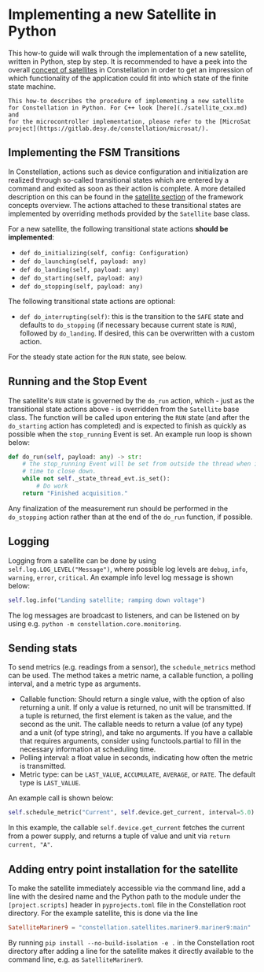 # Implementing a new Satellite in Python

This how-to guide will walk through the implementation of a new satellite, written in Python, step by step.
It is recommended to have a peek into the overall [concept of satellites](../concepts/satellite.md) in Constellation in
order to get an impression of which functionality of the application could fit into which state of the finite state machine.

```{note}
This how-to describes the procedure of implementing a new satellite for Constellation in Python. For C++ look [here](./satellite_cxx.md) and
for the microcontroller implementation, please refer to the [MicroSat project](https://gitlab.desy.de/constellation/microsat/).
```

## Implementing the FSM Transitions

In Constellation, actions such as device configuration and initialization are realized through so-called transitional states
which are entered by a command and exited as soon as their action is complete. A more detailed description on this can be found
in the [satellite section](../concepts/satellite.md) of the framework concepts overview. The actions attached to these
transitional states are implemented by overriding methods provided by the `Satellite` base class.

For a new satellite, the following transitional state actions **should be implemented**:

* `def do_initializing(self, config: Configuration)`
* `def do_launching(self, payload: any)`
* `def do_landing(self, payload: any)`
* `def do_starting(self, payload: any)`
* `def do_stopping(self, payload: any)`

The following transitional state actions are optional:

* `def do_interrupting(self)`: this is the transition to the `SAFE` state and defaults to `do_stopping` (if necessary because current state is `RUN`), followed by `do_landing`. If desired, this can be overwritten with a custom action.

For the steady state action for the `RUN` state, see below.

## Running and the Stop Event

The satellite's `RUN` state is governed by the `do_run` action, which - just as the transitional state actions above - is overridden from the `Satellite` base class.
The function will be called upon entering the `RUN` state (and after the `do_starting` action has completed) and is expected to finish as quickly as possible when the
`stop_running` Event is set. An example run loop is shown below:

```python
def do_run(self, payload: any) -> str:
    # the stop_running Event will be set from outside the thread when it is
    # time to close down.
    while not self._state_thread_evt.is_set():
        # Do work
    return "Finished acquisition."
```

Any finalization of the measurement run should be performed in the `do_stopping` action rather than at the end of the `do_run` function, if possible.

## Logging

Logging from a satellite can be done by using `self.log.LOG_LEVEL("Message")`, where possible log levels are `debug`, `info`, `warning`, `error`, `critical`.
An example info level log message is shown below:

```python
self.log.info("Landing satellite; ramping down voltage")
```

The log messages are broadcast to listeners, and can be listened on by using e.g. `python -m constellation.core.monitoring`.

## Sending stats

To send metrics (e.g. readings from a sensor), the `schedule_metrics` method can be used. The method takes a metric name, a callable function, a polling interval, and a metric type as arguments.

* Callable function: Should return a single value, with the option of also returning a unit. If only a value is returned, no unit will be transmitted. If a tuple is returned, the first element is taken as the value, and the second as the unit. The callable needs to return a value (of any type) and a unit (of type string), and take no arguments. If you have a callable that requires arguments, consider using functools.partial to fill in the necessary information at scheduling time.
* Polling interval: a float value in seconds, indicating how often the metric is transmitted.
* Metric type: can be `LAST_VALUE`, `ACCUMULATE`, `AVERAGE`, or `RATE`. The default type is `LAST_VALUE`.

An example call is shown below:

```python
self.schedule_metric("Current", self.device.get_current, interval=5.0)
```

In this example, the callable `self.device.get_current` fetches the current from a power supply, and returns a tuple of value and unit via `return current, "A"`.

## Adding entry point installation for the satellite

To make the satellite immediately accessible via the command line, add a line with the desired name and the Python path to the module under the `[project.scripts]` header in `pyprojects.toml` file in the Constellation root directory. For the example satellite, this is done via the line

```TOML
SatelliteMariner9 = "constellation.satellites.mariner9.mariner9:main"
```

By running `pip install --no-build-isolation -e .` in the Constellation root directory after adding a line for the satellite
makes it directly available to the command line, e.g. as `SatelliteMariner9`.
